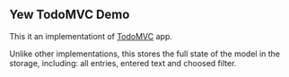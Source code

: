 ## Yew TodoMVC Demo

This it an implementationt of [TodoMVC](http://todomvc.com/) app.

Unlike other implementations, this stores the full state of the model in the storage,
including: all entries, entered text and choosed filter.
